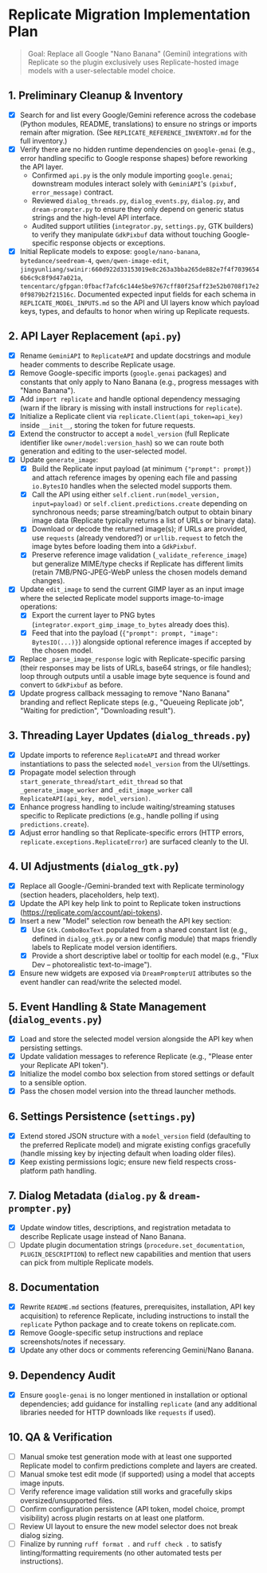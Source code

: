 # Replicate Migration Implementation Plan

> Goal: Replace all Google "Nano Banana" (Gemini) integrations with Replicate so the plugin exclusively uses Replicate-hosted image models with a user-selectable model choice.

## 1. Preliminary Cleanup & Inventory
- [x] Search for and list every Google/Gemini reference across the codebase (Python modules, README, translations) to ensure no strings or imports remain after migration. (See `REPLICATE_REFERENCE_INVENTORY.md` for the full inventory.)
- [x] Verify there are no hidden runtime dependencies on `google-genai` (e.g., error handling specific to Google response shapes) before reworking the API layer.
  - Confirmed `api.py` is the only module importing `google.genai`; downstream modules interact solely with `GeminiAPI`'s `(pixbuf, error_message)` contract.
  - Reviewed `dialog_threads.py`, `dialog_events.py`, `dialog.py`, and `dream-prompter.py` to ensure they only depend on generic status strings and the high-level API interface.
  - Audited support utilities (`integrator.py`, `settings.py`, GTK builders) to verify they manipulate `GdkPixbuf` data without touching Google-specific response objects or exceptions.
- [x] Initial Replicate models to expose: `google/nano-banana`, `bytedance/seedream-4`, `qwen/qwen-image-edit`, `jingyunliang/swinir:660d922d33153019e8c263a3bba265de882e7f4f70396546b6c9c8f9d47a021a`, `tencentarc/gfpgan:0fbacf7afc6c144e5be9767cff80f25aff23e52b0708f17e20f9879b2f21516c`. Documented expected input fields for each schema in `REPLICATE_MODEL_INPUTS.md` so the API and UI layers know which payload keys, types, and defaults to honor when wiring up Replicate requests.

## 2. API Layer Replacement (`api.py`)
- [x] Rename `GeminiAPI` to `ReplicateAPI` and update docstrings and module header comments to describe Replicate usage.
- [x] Remove Google-specific imports (`google.genai` packages) and constants that only apply to Nano Banana (e.g., progress messages with "Nano Banana").
- [x] Add `import replicate` and handle optional dependency messaging (warn if the library is missing with install instructions for `replicate`).
- [x] Initialize a Replicate client via `replicate.Client(api_token=api_key)` inside `__init__`, storing the token for future requests.
- [x] Extend the constructor to accept a `model_version` (full Replicate identifier like `owner/model:version_hash`) so we can route both generation and editing to the user-selected model.
- [x] Update `generate_image`:
  - [x] Build the Replicate input payload (at minimum `{"prompt": prompt}`) and attach reference images by opening each file and passing `io.BytesIO` handles when the selected model supports them.
  - [x] Call the API using either `self.client.run(model_version, input=payload)` or `self.client.predictions.create` depending on synchronous needs; parse streaming/batch output to obtain binary image data (Replicate typically returns a list of URLs or binary data).
  - [x] Download or decode the returned image(s); if URLs are provided, use `requests` (already vendored?) or `urllib.request` to fetch the image bytes before loading them into a `GdkPixbuf`.
  - [x] Preserve reference image validation (`_validate_reference_image`) but generalize MIME/type checks if Replicate has different limits (retain 7MB/PNG-JPEG-WebP unless the chosen models demand changes).
- [x] Update `edit_image` to send the current GIMP layer as an input image where the selected Replicate model supports image-to-image operations:
  - [x] Export the current layer to PNG bytes (`integrator.export_gimp_image_to_bytes` already does this).
  - [x] Feed that into the payload (`{"prompt": prompt, "image": BytesIO(...)}`) alongside optional reference images if accepted by the chosen model.
- [x] Replace `_parse_image_response` logic with Replicate-specific parsing (their responses may be lists of URLs, base64 strings, or file handles); loop through outputs until a usable image byte sequence is found and convert to `GdkPixbuf` as before.
- [x] Update progress callback messaging to remove "Nano Banana" branding and reflect Replicate steps (e.g., "Queueing Replicate job", "Waiting for prediction", "Downloading result").

## 3. Threading Layer Updates (`dialog_threads.py`)
- [x] Update imports to reference `ReplicateAPI` and thread worker instantiations to pass the selected `model_version` from the UI/settings.
- [x] Propagate model selection through `start_generate_thread`/`start_edit_thread` so that `_generate_image_worker` and `_edit_image_worker` call `ReplicateAPI(api_key, model_version)`.
- [x] Enhance progress handling to include waiting/streaming statuses specific to Replicate predictions (e.g., handle polling if using `predictions.create`).
- [x] Adjust error handling so that Replicate-specific errors (HTTP errors, `replicate.exceptions.ReplicateError`) are surfaced cleanly to the UI.

## 4. UI Adjustments (`dialog_gtk.py`)
- [x] Replace all Google-/Gemini-branded text with Replicate terminology (section headers, placeholders, help text).
- [x] Update the API key help link to point to Replicate token instructions (https://replicate.com/account/api-tokens).
- [x] Insert a new "Model" selection row beneath the API key section:
  - [x] Use `Gtk.ComboBoxText` populated from a shared constant list (e.g., defined in `dialog_gtk.py` or a new config module) that maps friendly labels to Replicate model version identifiers.
  - [x] Provide a short descriptive label or tooltip for each model (e.g., "Flux Dev – photorealistic text-to-image").
- [x] Ensure new widgets are exposed via `DreamPrompterUI` attributes so the event handler can read/write the selected model.

## 5. Event Handling & State Management (`dialog_events.py`)
- [x] Load and store the selected model version alongside the API key when persisting settings.
- [x] Update validation messages to reference Replicate (e.g., "Please enter your Replicate API token").
- [x] Initialize the model combo box selection from stored settings or default to a sensible option.
- [x] Pass the chosen model version into the thread launcher methods.

## 6. Settings Persistence (`settings.py`)
- [x] Extend stored JSON structure with a `model_version` field (defaulting to the preferred Replicate model) and migrate existing configs gracefully (handle missing key by injecting default when loading older files).
- [x] Keep existing permissions logic; ensure new field respects cross-platform path handling.

## 7. Dialog Metadata (`dialog.py` & `dream-prompter.py`)
- [x] Update window titles, descriptions, and registration metadata to describe Replicate usage instead of Nano Banana.
- [ ] Update plugin documentation strings (`procedure.set_documentation`, `PLUGIN_DESCRIPTION`) to reflect new capabilities and mention that users can pick from multiple Replicate models.

## 8. Documentation
- [x] Rewrite `README.md` sections (features, prerequisites, installation, API key acquisition) to reference Replicate, including instructions to install the `replicate` Python package and to create tokens on replicate.com.
- [x] Remove Google-specific setup instructions and replace screenshots/notes if necessary.
- [x] Update any other docs or comments referencing Gemini/Nano Banana.

## 9. Dependency Audit
- [x] Ensure `google-genai` is no longer mentioned in installation or optional dependencies; add guidance for installing `replicate` (and any additional libraries needed for HTTP downloads like `requests` if used).

## 10. QA & Verification
- [ ] Manual smoke test generation mode with at least one supported Replicate model to confirm predictions complete and layers are created.
- [ ] Manual smoke test edit mode (if supported) using a model that accepts image inputs.
- [ ] Verify reference image validation still works and gracefully skips oversized/unsupported files.
- [ ] Confirm configuration persistence (API token, model choice, prompt visibility) across plugin restarts on at least one platform.
- [ ] Review UI layout to ensure the new model selector does not break dialog sizing.
- [ ] Finalize by running `ruff format .` and `ruff check .` to satisfy linting/formatting requirements (no other automated tests per instructions).
